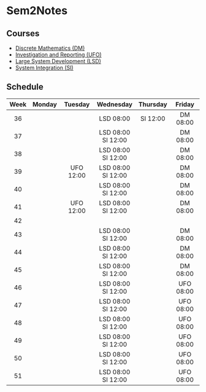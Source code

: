# Sem2Notes

## Courses

-   [Discrete Mathematics (DM)](DM.md)
-   [Investigation and Reporting (UFO)](UFO.md)
-   [Large System Development (LSD)](LSD.md)
-   [System Integration (SI)](SI.md)

## Schedule

| Week | Monday |  Tuesday  |       Wednesday       | Thursday |  Friday   |
| :--: | :----: | :-------: | :-------------------: | :------: | :-------: |
|  36  |        |           |       LSD 08:00       | SI 12:00 | DM 08:00  |
|  37  |        |           | LSD 08:00<br>SI 12:00 |          | DM 08:00  |
|  38  |        |           | LSD 08:00<br>SI 12:00 |          | DM 08:00  |
|  39  |        | UFO 12:00 | LSD 08:00<br>SI 12:00 |          | DM 08:00  |
|  40  |        |           | LSD 08:00<br>SI 12:00 |          | DM 08:00  |
|  41  |        | UFO 12:00 | LSD 08:00<br>SI 12:00 |          | DM 08:00  |
|  42  |        |           |                       |          |           |
|  43  |        |           | LSD 08:00<br>SI 12:00 |          | DM 08:00  |
|  44  |        |           | LSD 08:00<br>SI 12:00 |          | DM 08:00  |
|  45  |        |           | LSD 08:00<br>SI 12:00 |          | DM 08:00  |
|  46  |        |           | LSD 08:00<br>SI 12:00 |          | UFO 08:00 |
|  47  |        |           | LSD 08:00<br>SI 12:00 |          | UFO 08:00 |
|  48  |        |           | LSD 08:00<br>SI 12:00 |          | UFO 08:00 |
|  49  |        |           | LSD 08:00<br>SI 12:00 |          | UFO 08:00 |
|  50  |        |           | LSD 08:00<br>SI 12:00 |          | UFO 08:00 |
|  51  |        |           | LSD 08:00<br>SI 12:00 |          | UFO 08:00 |
